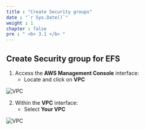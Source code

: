 ```yaml
---
title : "Create Security groups"
date : "`r Sys.Date()`"
weight : 1
chapter : false
pre : " <b> 3.1 </b> "
---
```

## Create Security group for EFS

1. Access the **AWS Management Console** interface:
   - Locate and click on **VPC**
   
![VPC](/images/3-configureefs/3.1-createsecuritygroupsforefs/1.png?featherlight=false&width=90pc)

2. Within the **VPC** interface:
   - Select **Your VPC**
   
![VPC](/images/3-configureefs/3.1-createsecuritygroupsforefs/2.png?featherlight=false&width=90pc)
